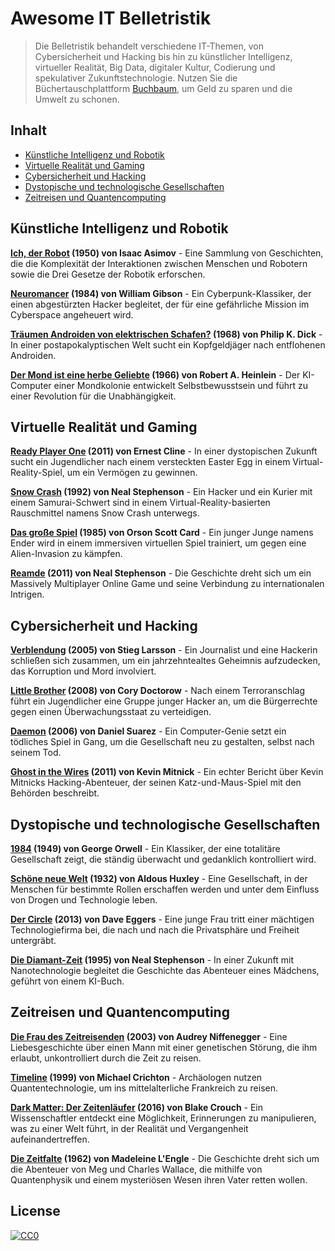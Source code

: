 # Awesome IT Belletristik 
> Die Belletristik behandelt verschiedene IT-Themen, von Cybersicherheit und Hacking bis hin zu künstlicher Intelligenz, virtueller Realität, Big Data, digitaler Kultur, Codierung und spekulativer Zukunftstechnologie. Nutzen Sie die Büchertauschplattform [Buchbaum](https://buchbaum.de), um Geld zu sparen und die Umwelt zu schonen.

## Inhalt

* [Künstliche Intelligenz und Robotik](#künstliche-intelligenz-und-robotik)
* [Virtuelle Realität und Gaming](#virtuelle-realität-und-gaming)
* [Cybersicherheit und Hacking](#cybersicherheit-und-hacking)
* [Dystopische und technologische Gesellschaften](#dystopische-und-technologische-gesellschaften)
* [Zeitreisen und Quantencomputing](#zeitreisen-und-quantencomputing)

## Künstliche Intelligenz und Robotik

**[Ich, der Robot](https://buchbaum.de/book/be74142f-4111-4a77-8570-f0ef56585067/ich-der-robot-science-fiction-roman-by-isaac-asimov) (1950) von Isaac Asimov** - Eine Sammlung von Geschichten, die die Komplexität der Interaktionen zwischen Menschen und Robotern sowie die Drei Gesetze der Robotik erforschen.

**[Neuromancer](https://buchbaum.de/book/83a82796-637f-4c26-8d48-cea2020223d1/neuromancer-by-william-gibson) (1984) von William Gibson** - Ein Cyberpunk-Klassiker, der einen abgestürzten Hacker begleitet, der für eine gefährliche Mission im Cyberspace angeheuert wird.

**[Träumen Androiden von elektrischen Schafen?](https://buchbaum.de/book/b99085f4-3b70-4d38-940e-521e704eb45d/blade-runner-traumen-androiden-von-elektrischen-schafen-by-philip-k-dick) (1968) von Philip K. Dick** - In einer postapokalyptischen Welt sucht ein Kopfgeldjäger nach entflohenen Androiden.

**[Der Mond ist eine herbe Geliebte](https://buchbaum.de/book/505d7d19-00b1-4b77-9bc9-53f0b309953a/der-mond-ist-eine-herbe-geliebte-science-fiction-roman-by-robert-anson-heinlein) (1966) von Robert A. Heinlein** - Der KI-Computer einer Mondkolonie entwickelt Selbstbewusstsein und führt zu einer Revolution für die Unabhängigkeit.

## Virtuelle Realität und Gaming

**[Ready Player One](https://buchbaum.de/book/0658fe7d-1bae-42e9-bab0-1cee2365b7a2/ready-player-one-by-ernest-cline) (2011) von Ernest Cline** - In einer dystopischen Zukunft sucht ein Jugendlicher nach einem versteckten Easter Egg in einem Virtual-Reality-Spiel, um ein Vermögen zu gewinnen.

**[Snow Crash](https://buchbaum.de/book/36aa09df-163c-46eb-9e66-4284e561c1fe/snow-crash-by-neal-stephenson) (1992) von Neal Stephenson** - Ein Hacker und ein Kurier mit einem Samurai-Schwert sind in einem Virtual-Reality-basierten Rauschmittel namens Snow Crash unterwegs.

**[Das große Spiel](https://buchbaum.de/book/caef0ccd-f6ed-44dc-965c-6fd96a1cc233/das-grosse-spiel-by-orson-scott-card) (1985) von Orson Scott Card** - Ein junger Junge namens Ender wird in einem immersiven virtuellen Spiel trainiert, um gegen eine Alien-Invasion zu kämpfen.

**[Reamde](https://buchbaum.de/book/1e26a1a1-9abc-48f6-80dd-e60ba1bb11b2/reamde-neal-stephenson-by-neal-stephenson) (2011) von Neal Stephenson** - Die Geschichte dreht sich um ein Massively Multiplayer Online Game und seine Verbindung zu internationalen Intrigen.

## Cybersicherheit und Hacking

**[Verblendung](https://buchbaum.de/book/e2c9304d-c8bb-4cf8-89ea-1be146cdae8f/verblendung-by-stieg-larsson) (2005) von Stieg Larsson** - Ein Journalist und eine Hackerin schließen sich zusammen, um ein jahrzehntealtes Geheimnis aufzudecken, das Korruption und Mord involviert.

**[Little Brother](https://buchbaum.de/book/1348ec85-e86e-46ce-9703-dd287ad129aa/little-brother-by-cory-doctorow) (2008) von Cory Doctorow** - Nach einem Terroranschlag führt ein Jugendlicher eine Gruppe junger Hacker an, um die Bürgerrechte gegen einen Überwachungsstaat zu verteidigen.

**[Daemon](https://buchbaum.de/book/f9c481d2-17f0-47b9-9221-446f9d95ff64/daemon-by-daniel-suarez) (2006) von Daniel Suarez** - Ein Computer-Genie setzt ein tödliches Spiel in Gang, um die Gesellschaft neu zu gestalten, selbst nach seinem Tod.

**[Ghost in the Wires](https://buchbaum.de/book/ef2be0ad-7f79-449a-9c7c-bc0c49bed03b/ghost-in-the-wires-my-adventures-as-the-worlds-most-wanted-hacker-by-kevin-mitnick) (2011) von Kevin Mitnick** - Ein echter Bericht über Kevin Mitnicks Hacking-Abenteuer, der seinen Katz-und-Maus-Spiel mit den Behörden beschreibt.

## Dystopische und technologische Gesellschaften

**[1984](https://buchbaum.de/book/8ac3275e-2591-4a19-875b-0e383c481a9f/1984-by-george-orwell) (1949) von George Orwell** - Ein Klassiker, der eine totalitäre Gesellschaft zeigt, die ständig überwacht und gedanklich kontrolliert wird.

**[Schöne neue Welt](https://buchbaum.de/book/e3c30c38-d0a0-4fa5-9f4a-a45d4ce3dafd/schone-neue-welt-by-aldous-huxley) (1932) von Aldous Huxley** - Eine Gesellschaft, in der Menschen für bestimmte Rollen erschaffen werden und unter dem Einfluss von Drogen und Technologie leben.

**[Der Circle](https://buchbaum.de/book/b9356d9b-d2e7-4ead-99eb-79a3e92fec0f/der-circle-by-dave-eggers) (2013) von Dave Eggers** - Eine junge Frau tritt einer mächtigen Technologiefirma bei, die nach und nach die Privatsphäre und Freiheit untergräbt.

**[Die Diamant-Zeit](https://buchbaum.de/book/879cacd9-eddf-4635-b544-158b11ae99fd/diamond-age-die-grenzwelt-by-neal-stephenson) (1995) von Neal Stephenson** - In einer Zukunft mit Nanotechnologie begleitet die Geschichte das Abenteuer eines Mädchens, geführt von einem KI-Buch.

## Zeitreisen und Quantencomputing

**[Die Frau des Zeitreisenden](https://buchbaum.de/book/d9339fba-7723-4d0a-9e0c-8191d7e115f2/die-frau-des-zeitreisenden-by-audrey-niffenegger) (2003) von Audrey Niffenegger** - Eine Liebesgeschichte über einen Mann mit einer genetischen Störung, die ihm erlaubt, unkontrolliert durch die Zeit zu reisen.

**[Timeline](https://buchbaum.de/book/0804b127-812a-4749-9005-7a9b39ea1919/timeline-by-michael-crichton) (1999) von Michael Crichton** - Archäologen nutzen Quantentechnologie, um ins mittelalterliche Frankreich zu reisen.

**[Dark Matter: Der Zeitenläufer](https://buchbaum.de/book/43ba9fdf-aff5-4a48-b610-029693987726/dark-matter-der-zeitenlaufer-by-blake-crouch) (2016) von Blake Crouch** - Ein Wissenschaftler entdeckt eine Möglichkeit, Erinnerungen zu manipulieren, was zu einer Welt führt, in der Realität und Vergangenheit aufeinandertreffen.

**[Die Zeitfalte](https://buchbaum.de/book/aae3ed95-0494-4857-969a-8775559be419/die-zeitfalte-by-madeleine-lengle) (1962) von Madeleine L'Engle** - Die Geschichte dreht sich um die Abenteuer von Meg und Charles Wallace, die mithilfe von Quantenphysik und einem mysteriösen Wesen ihren Vater retten wollen.

## License

[![CC0](https://i.creativecommons.org/p/zero/1.0/88x31.png)](https://creativecommons.org/publicdomain/zero/1.0/)
